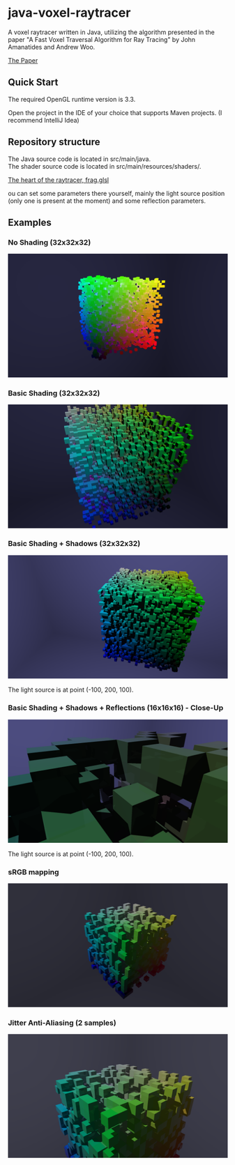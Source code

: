 # java-voxel-raytracer

A voxel raytracer written in Java, utilizing the algorithm presented in the paper 
"A Fast Voxel Traversal Algorithm for Ray Tracing" by John Amanatides and Andrew Woo. 

[The Paper](http://www.cse.yorku.ca/~amana/research/grid.pdf)

## Quick Start

The required OpenGL runtime version is 3.3.

Open the project in the IDE of your choice that supports Maven projects. (I recommend IntelliJ Idea)

## Repository structure

The Java source code is located in src/main/java. <br>
The shader source code is located in src/main/resources/shaders/. <br>

[The heart of the raytracer, frag.glsl](src/main/resources/shaders/frag.glsl)

ou can set some parameters there yourself, mainly the light source position (only one is
present at the moment) and some reflection parameters.

## Examples

### No Shading (32x32x32)
![](screenshots/grid-32x32x32.png)

### Basic Shading (32x32x32)
![](screenshots/grid-32x32x32-shaded.png)

### Basic Shading + Shadows (32x32x32)
![](screenshots/grid-32x32x32-shadows.png)

The light source is at point (-100, 200, 100).

### Basic Shading + Shadows + Reflections (16x16x16) - Close-Up
![](screenshots/grid-16x16x16-reflections-closeup.png)

The light source is at point (-100, 200, 100).

### sRGB mapping
![](screenshots/grid-16x16x16-sRGB.png)

### Jitter Anti-Aliasing (2 samples)
![](screenshots/grid-16x16x16-jitter-anti-aliasing.png)